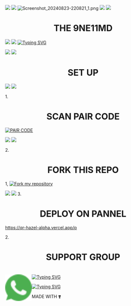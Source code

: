 <a><img src='https://i.imgur.com/LyHic3i.gif'/></a>
<a><img src='https://i.imgur.com/LyHic3i.gif'/></a>
![Screenshot_20240823-220821_1.png](https://github.com/user-attachments/assets/e273ccfa-41e9-4e38-9e4d-1328d6a326e9)
<a><img src='https://i.imgur.com/LyHic3i.gif'/></a>
<a><img src='https://i.imgur.com/LyHic3i.gif'/></a>
<h1 align="center"> THE 9NE11MD  </h1>
<p align="center">  


  <a><img src='https://i.imgur.com/LyHic3i.gif'/></a>
<a><img src='https://i.imgur.com/LyHic3i.gif'/></a>
<a href="https://git.io/typing-svg"><img src="https://readme-typing-svg.demolab.com?font=Black+Ops+One&size=50&pause=1000&color=1BAFBAFF&center=true&width=910&height=100&lines=THANKS FOR CHOOSING +9NE11-MD;MULTI+DEVICE+WHATSAPP+BOT;CREATED+BY+MARK+SIMIYU;RELEASED+22.8.2024" alt="Typing SVG" /></a>
  </p>
<a><img src='https://i.imgur.com/LyHic3i.gif'/></a>
<a><img src='https://i.imgur.com/LyHic3i.gif'/></a>

<h1 align="center"> SET UP  </h1>
<p align="center">  

<a><img src='https://i.imgur.com/LyHic3i.gif'/></a>
<a><img src='https://i.imgur.com/LyHic3i.gif'/></a>

1.<h1 align="center">SCAN PAIR CODE </h1>
<p align="center">  

   
  <a href="https://qr-hazel-alpha.vercel.app/ir
"><img src="https://img.shields.io/badge/Pair%20session%20code-white" alt="PAIR CODE" width="300"></a>

<a><img src='https://i.imgur.com/LyHic3i.gif'/></a>
<a><img src='https://i.imgur.com/LyHic3i.gif'/></a>

2.<h1 align="center"> FORK THIS REPO   </h1>
<p align="center">  


1, <a href="https://github.com/lyfe00011/levanter/fork"><img src="https://img.shields.io/badge/Fork%20My%20Repository-blue" alt="Fork my repository" width="300"></a>


 

<a><img src='https://i.imgur.com/LyHic3i.gif'/></a>
<a><img src='https://i.imgur.com/LyHic3i.gif'/></a>
3.<h1 align="center"> DEPLOY ON PANNEL   </h1>
<p align="center">

https://qr-hazel-alpha.vercel.app/p

 
  


2.<h1 align="center"> SUPPORT GROUP   </h1>
<p align="center">



<h1 align="center"> <p align="centre">
  <a href="https://chat.whatsapp.com/J1vN8wjX52LJyUwPG6txgF">
    <img align="left" alt="SIEGRIN | Whastapp" width="86px" src="https://raw.githubusercontent.com/PikaBotz/My_Personal_Space/main/Images/AnyaBot_pics/Anya_v2/Whatsapp.svg" /></h1>
<p align="center">



  






[![Typing SVG](https://readme-typing-svg.herokuapp.com?font=Rockstar-ExtraBold&color=pink&lines=THANKS+TO+MARKSMIYU+FROM+KENYA+)](https://git.io/typing-svg)


[![Typing SVG](https://readme-typing-svg.herokuapp.com?font=Rockstar-ExtraBold&color=pink&lines=AND+TEAM+LYFE0001)](https://git.io/typing-svg)

MADE WITH ❣️